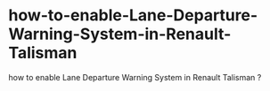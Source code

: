# how-to-enable-Lane-Departure-Warning-System-in-Renault-Talisman
how to enable Lane Departure Warning System in Renault Talisman ?
